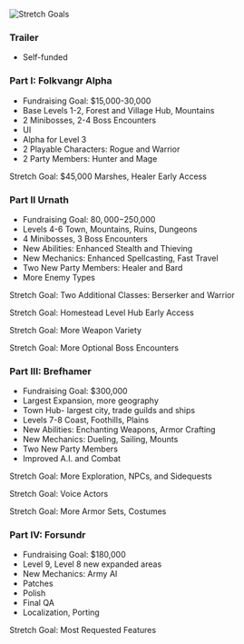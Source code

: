 ![Stretch Goals](https://github.com/jcongerkallas1/Folkvangr/blob/master/Images/campaign_outline_promotional.jpg)

### Trailer
- Self-funded

### Part I: Folkvangr Alpha
- Fundraising Goal: $15,000-30,000
- Base Levels 1-2, Forest and Village Hub, Mountains
- 2 Minibosses, 2-4 Boss Encounters
- UI
- Alpha for Level 3
- 2 Playable Characters: Rogue and Warrior
- 2 Party Members: Hunter and Mage

Stretch Goal: $45,000 Marshes, Healer Early Access

### Part II Urnath
- Fundraising Goal: $80,000-$250,000
- Levels 4-6 Town, Mountains, Ruins, Dungeons
- 4 Minibosses, 3 Boss Encounters
- New Abilities: Enhanced Stealth and Thieving
- New Mechanics: Enhanced Spellcasting, Fast Travel
- Two New Party Members: Healer and Bard
- More Enemy Types

Stretch Goal: Two Additional Classes: Berserker and Warrior

Stretch Goal: Homestead Level Hub Early Access

Stretch Goal: More Weapon Variety

Stretch Goal: More Optional Boss Encounters

### Part III: Brefhamer
- Fundraising Goal: $300,000
- Largest Expansion, more geography
- Town Hub- largest city, trade guilds and ships
- Levels 7-8 Coast, Foothills, Plains
- New Abilities: Enchanting Weapons, Armor Crafting
- New Mechanics: Dueling, Sailing, Mounts
- Two New Party Members
- Improved A.I. and Combat

Stretch Goal: More Exploration, NPCs, and Sidequests

Stretch Goal: Voice Actors

Stretch Goal: More Armor Sets, Costumes

### Part IV: Forsundr
- Fundraising Goal: $180,000
- Level 9, Level 8 new expanded areas
- New Mechanics: Army AI
- Patches
- Polish
- Final QA
- Localization, Porting

Stretch Goal: Most Requested Features

